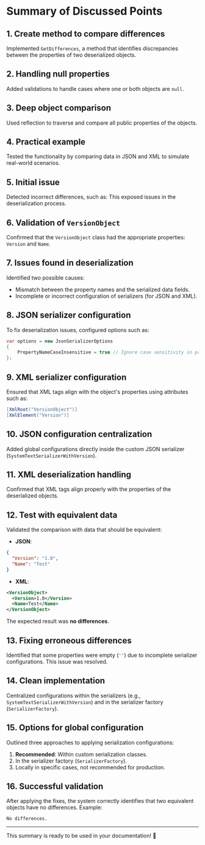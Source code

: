 # Summary of Discussed Points

## 1. Create method to compare differences
Implemented `GetDifferences`, a method that identifies discrepancies between the properties of two deserialized objects.

## 2. Handling null properties
Added validations to handle cases where one or both objects are `null`.

## 3. Deep object comparison
Used reflection to traverse and compare all public properties of the objects.

## 4. Practical example
Tested the functionality by comparing data in JSON and XML to simulate real-world scenarios.

## 5. Initial issue
Detected incorrect differences, such as: This exposed issues in the deserialization process.

## 6. Validation of `VersionObject`
Confirmed that the `VersionObject` class had the appropriate properties: `Version` and `Name`.

## 7. Issues found in deserialization
Identified two possible causes:
- Mismatch between the property names and the serialized data fields.
- Incomplete or incorrect configuration of serializers (for JSON and XML).

## 8. JSON serializer configuration
To fix deserialization issues, configured options such as:
```csharp
var options = new JsonSerializerOptions
{
    PropertyNameCaseInsensitive = true // Ignore case sensitivity in property names.
};
```

## 9. XML serializer configuration
Ensured that XML tags align with the object's properties using attributes such as:
```csharp
[XmlRoot("VersionObject")]
[XmlElement("Version")]
```

## 10. JSON configuration centralization
Added global configurations directly inside the custom JSON serializer (`SystemTextSerializerWithVersion`).

## 11. XML deserialization handling
Confirmed that XML tags align properly with the properties of the deserialized objects.

## 12. Test with equivalent data
Validated the comparison with data that should be equivalent:
- **JSON**:
```json
{
  "Version": "1.0",
  "Name": "Test"
}
```

- **XML**:
```xml
<VersionObject>
  <Version>1.0</Version>
  <Name>Test</Name>
</VersionObject>
```

The expected result was **no differences**.

## 13. Fixing erroneous differences
Identified that some properties were empty (`''`) due to incomplete serializer configurations. This issue was resolved.

## 14. Clean implementation
Centralized configurations within the serializers (e.g., `SystemTextSerializerWithVersion`) and in the serializer factory (`SerializerFactory`).

## 15. Options for global configuration
Outlined three approaches to applying serialization configurations:
1. **Recommended**: Within custom serialization classes.
2. In the serializer factory (`SerializerFactory`).
3. Locally in specific cases, not recommended for production.

## 16. Successful validation
After applying the fixes, the system correctly identifies that two equivalent objects have no differences. Example:
```plaintext
No differences.
```

---

This summary is ready to be used in your documentation! 🎉
